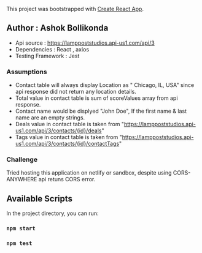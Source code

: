 This project was bootstrapped with [Create React App](https://github.com/facebook/create-react-app).

## Author : Ashok Bollikonda

- Api source : https://lamppoststudios.api-us1.com/api/3
- Dependencies : React , axios 
- Testing Framework : Jest

### Assumptions 

- Contact table will always display Location as " Chicago, IL, USA" since api response did not return any location details. 
- Total value in contact table is sum of scoreValues array from api response.
- Contact name would be displyed "John Doe", If the first name & last name are an empty strings.
- Deals value in contact table is taken from "https://lamppoststudios.api-us1.com/api/3/contacts/{id}/deals"
- Tags value in contact table is taken from "https://lamppoststudios.api-us1.com/api/3/contacts/{id}/contactTags"

### Challenge

Tried hosting this application on netlify or sandbox, despite using CORS-ANYWHERE api retuns CORS error.

## Available Scripts

In the project directory, you can run:

### `npm start`
### `npm test`
